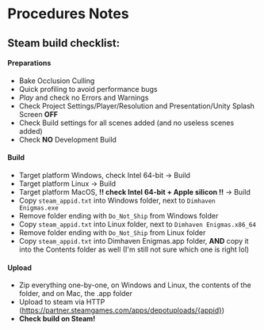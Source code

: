 # Procedures Notes

## Steam build checklist:

#### Preparations

- Bake Occlusion Culling
- Quick profiling to avoid performance bugs
- _Play_ and check no Errors and Warnings
- Check Project Settings/Player/Resolution and Presentation/Unity Splash Screen **OFF**
- Check Build settings for all scenes added (and no useless scenes added)
- Check **NO** Development Build

#### Build

- Target platform Windows, check Intel 64-bit -> Build
- Target platform Linux -> Build
- Target platform MacOS, **!! check Intel 64-bit + Apple silicon !!** -> Build
- Copy `steam_appid.txt` into Windows folder, next to `Dimhaven Enigmas.exe`
- Remove folder ending with `Do_Not_Ship` from Windows folder
- Copy `steam_appid.txt` into Linux folder, next to `Dimhaven Enigmas.x86_64`
- Remove folder ending with `Do_Not_Ship` from Linux folder
- Copy `steam_appid.txt` into Dimhaven Enigmas.app folder, **AND** copy it into the Contents folder as well (I'm still not sure which one is right lol)

#### Upload

- Zip everything one-by-one, on Windows and Linux, the contents of the folder, and on Mac, the .app folder
- Upload to steam via HTTP (https://partner.steamgames.com/apps/depotuploads/{appid})
- **Check build on Steam!**
